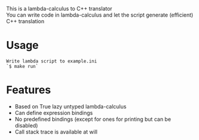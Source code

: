 This is a lambda-calculus to C++ translator  
You can write code in lambda-calculus and let the script generate (efficient) C++ translation  

# Usage

	Write lambda script to example.ini
	`$ make run`

# Features

- Based on True lazy untyped lambda-calculus
- Can define expression bindings
- No predefined bindings (except for ones for printing but can be disabled)
- Call stack trace is available at will

